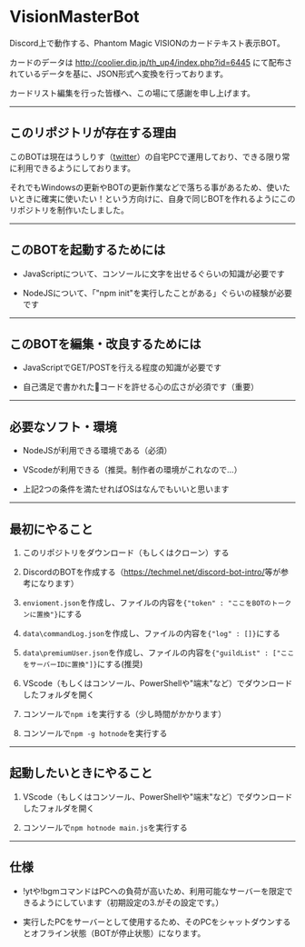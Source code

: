 # VisionMasterBot

Discord上で動作する、Phantom Magic VISIONのカードテキスト表示BOT。

カードのデータは <http://coolier.dip.jp/th_up4/index.php?id=6445> にて配布されているデータを基に、JSON形式へ変換を行っております。

カードリスト編集を行った皆様へ、この場にて感謝を申し上げます。

---

## このリポジトリが存在する理由

このBOTは現在はうしりす（[twitter](https://twitter.com/ushirisu)）の自宅PCで運用しており、できる限り常に利用できるようにしております。

それでもWindowsの更新やBOTの更新作業などで落ちる事があるため、使いたいときに確実に使いたい！という方向けに、自身で同じBOTを作れるようにこのリポジトリを制作いたしました。

---

## このBOTを起動するためには

- JavaScriptについて、コンソールに文字を出せるぐらいの知識が必要です

- NodeJSについて、「"npm init"を実行したことがある」ぐらいの経験が必要です

---

## このBOTを編集・改良するためには

- JavaScriptでGET/POSTを行える程度の知識が必要です

- 自己満足で書かれた💩コードを許せる心の広さが必須です（重要）

---

## 必要なソフト・環境

- NodeJSが利用できる環境である（必須）

- VScodeが利用できる（推奨。制作者の環境がこれなので...）

- 上記2つの条件を満たせればOSはなんでもいいと思います

---

## 最初にやること

1. このリポジトリをダウンロード（もしくはクローン）する

1. DiscordのBOTを作成する（<https://techmel.net/discord-bot-intro/>等が参考になります）

1. `envioment.json`を作成し、ファイルの内容を`{"token" : "ここをBOTのトークンに置換"}`にする

1. `data\commandLog.json`を作成し、ファイルの内容を`{"log" : []}`にする

1. `data\premiumUser.json`を作成し、ファイルの内容を`{"guildList" : ["ここをサーバーIDに置換"]}`にする(推奨)

1. VScode（もしくはコンソール、PowerShellや"端末"など）でダウンロードしたフォルダを開く

1. コンソールで`npm i`を実行する（少し時間がかかります）

1. コンソールで`npm -g hotnode`を実行する

---

## 起動したいときにやること

1. VScode（もしくはコンソール、PowerShellや"端末"など）でダウンロードしたフォルダを開く

1. コンソールで`npm hotnode main.js`を実行する

---

## 仕様

- !ytや!bgmコマンドはPCへの負荷が高いため、利用可能なサーバーを限定できるようにしています（初期設定の3.がその設定です。）

- 実行したPCをサーバーとして使用するため、そのPCをシャットダウンするとオフライン状態（BOTが停止状態）になります。
